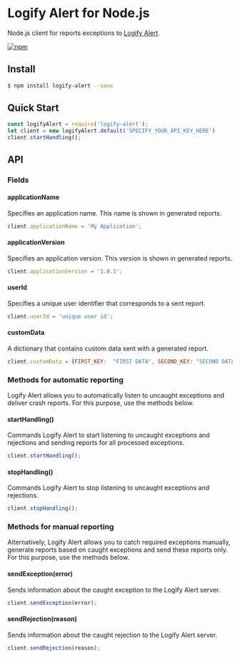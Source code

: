 # Logify Alert for Node.js

Node.js client for reports exceptions to [Logify Alert](https://logify.devexpress.com/).

[![npm](https://img.shields.io/npm/v/logify-alert.svg)](https://www.npmjs.com/package/logify-alert)

## Install

```sh
$ npm install logify-alert --save
```

## Quick Start

```javascript
const logifyAlert = require('logify-alert');
let client = new logifyAlert.default('SPECIFY_YOUR_API_KEY_HERE')
client.startHandling();
```

## API

### Fields

#### applicationName

Specifies an application name. This name is shown in generated reports.

```javascript
client.applicationName = 'My Application';
```

#### applicationVersion

Specifies an application version. This version is shown in generated reports. 

```javascript
client.applicationVersion = '1.0.1';
```

#### userId

Specifies a unique user identifier that corresponds to a sent report.

```javascript
client.userId = 'unique user id';
```

#### customData

A dictionary that contains custom data sent with a generated report. 

```javascript
client.customData = {FIRST_KEY:  "FIRST DATA", SECOND_KEY: "SECOND DATA"};
```

### Methods for automatic reporting

Logify Alert allows you to automatically listen to uncaught exceptions and deliver crash reports. For this purpose, use the methods below.

#### startHandling()

Commands Logify Alert to start listening to uncaught exceptions and rejections and sending reports for all processed exceptions. 

```javascript
client.startHandling();
```

#### stopHandling()

Commands Logify Alert to stop listening to uncaught exceptions and rejections. 

```javascript
client.stopHandling();
```

### Methods for manual reporting

Alternatively, Logify Alert allows you to catch required exceptions manually, generate reports based on caught exceptions and send these reports only. For this purpose, use the methods below.

#### sendException(error)

Sends information about the caught exception to the Logify Alert server.

```javascript
client.sendException(error);
```

#### sendRejection(reason)

Sends information about the caught rejection to the Logify Alert server.

```javascript
client.sendRejection(reason);
```
